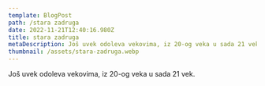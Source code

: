 ```yaml
---
template: BlogPost
path: /stara zadruga
date: 2022-11-21T12:40:16.980Z
title: stara zadruga
metaDescription: Još uvek odoleva vekovima, iz 20-og veka u sada 21 vek.
thumbnail: /assets/stara-zadruga.webp
---
```

Još uvek odoleva vekovima, iz 20-og veka u sada 21 vek.